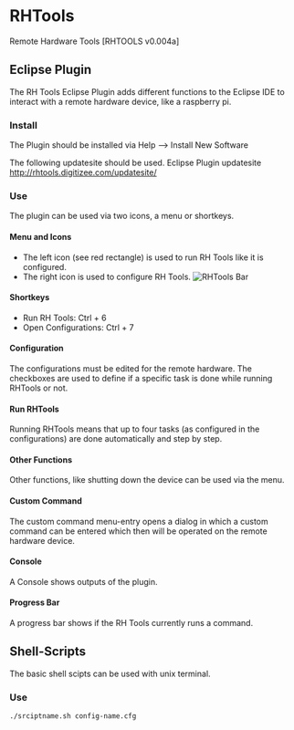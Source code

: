 # RHTools
Remote Hardware Tools [RHTOOLS v0.004a]

## Eclipse Plugin
The RH Tools Eclipse Plugin adds different functions to the Eclipse IDE to
interact with a remote hardware device, like a raspberry pi.

### Install
The Plugin should be installed via 
Help --> Install New Software 

The following updatesite should be used.
Eclipse Plugin updatesite  
http://rhtools.digitizee.com/updatesite/

### Use
The plugin can be used via two icons, a menu or shortkeys.

#### Menu and Icons
* The left icon (see red rectangle) is used to run RH Tools like it is configured.
* The right icon is used to configure RH Tools.
![RHTools Bar](https://github.com/uwlau/RHTools/blob/master/help/bar.png?raw=true)

#### Shortkeys
* Run RH Tools: Ctrl + 6
* Open Configurations: Ctrl + 7

#### Configuration
The configurations must be edited for the remote hardware. The checkboxes are
used to define if a specific task is done while running RHTools or not.

#### Run RHTools 
Running RHTools means that up to four tasks (as configured in the configurations)
are done automatically and step by step.

#### Other Functions
Other functions, like shutting down the device can be used via the menu.

#### Custom Command
The custom command menu-entry opens a dialog in which a custom command can be
entered which then will be operated on the remote hardware device.

#### Console 
A Console shows outputs of the plugin.

#### Progress Bar
A progress bar shows if the RH Tools currently runs a command.

## Shell-Scripts
The basic shell scipts can be used with unix terminal.
### Use
`./srciptname.sh config-name.cfg` 
